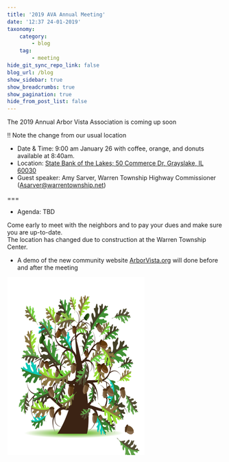 ```yaml
---
title: '2019 AVA Annual Meeting'
date: '12:37 24-01-2019'
taxonomy:
    category:
        - blog
    tag:
        - meeting
hide_git_sync_repo_link: false
blog_url: /blog
show_sidebar: true
show_breadcrumbs: true
show_pagination: true
hide_from_post_list: false
---
```


<div class="bg-success">The 2019 Annual Arbor Vista Association is coming up soon</div>

!! Note the change from our usual location

- Date & Time: 9:00 am January 26 with coffee, orange, and donuts available at 8:40am. 
- Location: [State Bank of the Lakes; 50 Commerce Dr, Grayslake, IL 60030](https://www.google.com/maps/place/State+Bank+of+the+Lakes/@42.3439045,-88.0220601,18.26z/data=!4m5!3m4!1s0x880f9a8589b5f94f:0x94c24434af8aadb3!8m2!3d42.3440682!4d-88.0215557)
- Guest speaker: Amy Sarver, Warren Township Highway Commissioner (Asarver@warrentownship.net)

===

- Agenda: TBD

Come early to meet with the neighbors and to pay your dues and make sure you are up-to-date.   
The location has changed due to construction at the Warren Township Center.

- A demo of the new community website [ArborVista.org](https://arborvista.org) will done before and after the meeting


![image](Oak_Tree.png)
